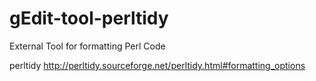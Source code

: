 gEdit-tool-perltidy
===================

External Tool for formatting Perl Code

perltidy
http://perltidy.sourceforge.net/perltidy.html#formatting_options
